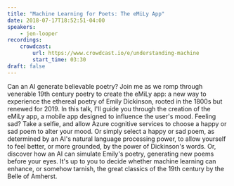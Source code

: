 ```yaml
---
title: "Machine Learning for Poets: The eMiLy App"
date: 2018-07-17T18:52:51-04:00
speakers:
    - jen-looper
recordings:
    crowdcast:
        url: https://www.crowdcast.io/e/understanding-machine
        start_time: 03:30
draft: false
---
```


Can an AI generate believable poetry? Join me as we romp through venerable 19th century poetry to create the eMiLy app: a new way to experience the ethereal poetry of Emily Dickinson, rooted in the 1800s but renewed for 2019. In this talk, I'll guide you through the creation of the eMiLy app, a mobile app designed to influence the user's mood. Feeling sad? Take a selfie, and allow Azure cognitive services to choose a happy or sad poem to alter your mood. Or simply select a happy or sad poem, as determined by an AI's natural language processing power, to allow yourself to feel better, or more grounded, by the power of Dickinson's words. Or, discover how an AI can simulate Emily's poetry, generating new poems before your eyes. It's up to you to decide whether machine learning can enhance, or somehow tarnish, the great classics of the 19th century by the Belle of Amherst.
